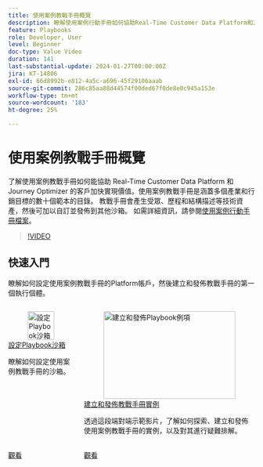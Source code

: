 ```yaml
---
title: 使用案例教戰手冊概覽
description: 瞭解使用案例行動手冊如何協助Real-Time Customer Data Platform和Journey Optimizer的客戶更快實現價值。
feature: Playbooks
role: Developer, User
level: Beginner
doc-type: Value Video
duration: 141
last-substantial-update: 2024-01-27T00:00:00Z
jira: KT-14806
exl-id: 66d8992b-e812-4a5c-a696-45f29106aaab
source-git-commit: 286c85aa88d44574f00ded67f0de8e0c945a153e
workflow-type: tm+mt
source-wordcount: '183'
ht-degree: 25%

---
```


# 使用案例教戰手冊概覽

了解使用案例教戰手冊如何能協助 Real-Time Customer Data Platform 和 Journey Optimizer 的客戶加快實現價值。使用案例教戰手冊是涵蓋多個產業和行銷目標的數十個範本的目錄。 教戰手冊會產生受眾、歷程和結構描述等技術資產，然後可加以自訂並發佈到其他沙箱。 如需詳細資訊，請參閱[使用案例行動手冊檔案](https://experienceleague.adobe.com/docs/experience-platform/use-case-playbooks/playbooks/overview.html)。

>[!VIDEO](https://video.tv.adobe.com/v/3426896/?learn=on&enablevpops)

## 快速入門

瞭解如何設定使用案例教戰手冊的Platform帳戶，然後建立和發佈教戰手冊的第一個執行個體。

<!-- CARDS
* configure-a-playbook-sandbox.md
* create-and-publish-a-playbook-instance.md
-->
<!-- START CARDS HTML - DO NOT MODIFY BY HAND -->
<div class="columns">
    <div class="column is-half-tablet is-half-desktop is-one-third-widescreen" aria-label="Configure a playbook sandbox">
        <div class="card" style="height: 100%; display: flex; flex-direction: column; height: 100%;">
            <div class="card-image">
                <figure class="image x-is-16by9">
                    <a href="configure-a-playbook-sandbox.md" title="設定Playbook沙箱" target="_blank" rel="referrer">
                        <img class="is-bordered-r-small" src="https://video.tv.adobe.com/v/3426987/?format=jpeg&nocache=1739379898120" alt="設定Playbook沙箱"
                             style="width: 100%; aspect-ratio: 16 / 9; object-fit: cover; overflow: hidden; display: block; margin: auto;">
                    </a>
                </figure>
            </div>
            <div class="card-content is-padded-small" style="display: flex; flex-direction: column; flex-grow: 1; justify-content: space-between;">
                <div class="top-card-content">
                    <p class="headline is-size-6 has-text-weight-bold">
                        <a href="configure-a-playbook-sandbox.md" target="_blank" rel="referrer" title="設定Playbook沙箱">設定Playbook沙箱</a>
                    </p>
                    <p class="is-size-6">瞭解如何設定使用案例教戰手冊的沙箱。</p>
                </div>
                <a href="configure-a-playbook-sandbox.md" target="_blank" rel="referrer" class="spectrum-Button spectrum-Button--outline spectrum-Button--primary spectrum-Button--sizeM" style="align-self: flex-start; margin-top: 1rem;">
                    <span class="spectrum-Button-label has-no-wrap has-text-weight-bold">觀看</span>
                </a>
            </div>
        </div>
    </div>
    <div class="column is-half-tablet is-half-desktop is-one-third-widescreen" aria-label="Create and publish playbook instances">
        <div class="card" style="height: 100%; display: flex; flex-direction: column; height: 100%;">
            <div class="card-image">
                <figure class="image x-is-16by9">
                    <a href="create-and-publish-a-playbook-instance.md" title="建立和發佈Playbook例項" target="_blank" rel="referrer">
                        <img class="is-bordered-r-small" src="https://video.tv.adobe.com/v/3427058/?format=jpeg&nocache=1739379898133" alt="建立和發佈Playbook例項"
                             style="width: 100%; aspect-ratio: 16 / 9; object-fit: cover; overflow: hidden; display: block; margin: auto;">
                    </a>
                </figure>
            </div>
            <div class="card-content is-padded-small" style="display: flex; flex-direction: column; flex-grow: 1; justify-content: space-between;">
                <div class="top-card-content">
                    <p class="headline is-size-6 has-text-weight-bold">
                        <a href="create-and-publish-a-playbook-instance.md" target="_blank" rel="referrer" title="建立和發佈Playbook例項">建立和發佈教戰手冊實例</a>
                    </p>
                    <p class="is-size-6">透過這段端對端示範影片，了解如何探索、建立和發佈使用案例教戰手冊的實例，以及對其進行疑難排解。</p>
                </div>
                <a href="create-and-publish-a-playbook-instance.md" target="_blank" rel="referrer" class="spectrum-Button spectrum-Button--outline spectrum-Button--primary spectrum-Button--sizeM" style="align-self: flex-start; margin-top: 1rem;">
                    <span class="spectrum-Button-label has-no-wrap has-text-weight-bold">觀看</span>
                </a>
            </div>
        </div>
    </div>
</div>
<!-- END CARDS HTML - DO NOT MODIFY BY HAND -->